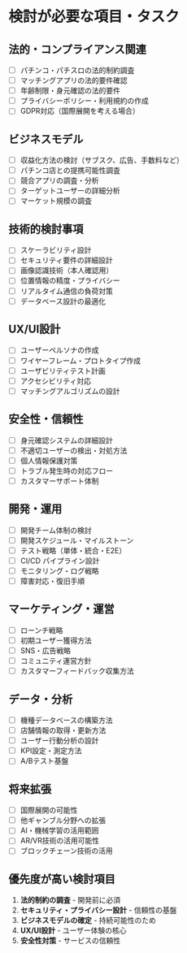 # 検討が必要な項目・タスク

## 法的・コンプライアンス関連
- [ ] パチンコ・パチスロの法的制約調査
- [ ] マッチングアプリの法的要件確認
- [ ] 年齢制限・身元確認の法的要件
- [ ] プライバシーポリシー・利用規約の作成
- [ ] GDPR対応（国際展開を考える場合）

## ビジネスモデル
- [ ] 収益化方法の検討（サブスク、広告、手数料など）
- [ ] パチンコ店との提携可能性調査
- [ ] 競合アプリの調査・分析
- [ ] ターゲットユーザーの詳細分析
- [ ] マーケット規模の調査

## 技術的検討事項
- [ ] スケーラビリティ設計
- [ ] セキュリティ要件の詳細設計
- [ ] 画像認識技術（本人確認用）
- [ ] 位置情報の精度・プライバシー
- [ ] リアルタイム通信の負荷対策
- [ ] データベース設計の最適化

## UX/UI設計
- [ ] ユーザーペルソナの作成
- [ ] ワイヤーフレーム・プロトタイプ作成
- [ ] ユーザビリティテスト計画
- [ ] アクセシビリティ対応
- [ ] マッチングアルゴリズムの設計

## 安全性・信頼性
- [ ] 身元確認システムの詳細設計
- [ ] 不適切ユーザーの検出・対処方法
- [ ] 個人情報保護対策
- [ ] トラブル発生時の対応フロー
- [ ] カスタマーサポート体制

## 開発・運用
- [ ] 開発チーム体制の検討
- [ ] 開発スケジュール・マイルストーン
- [ ] テスト戦略（単体・統合・E2E）
- [ ] CI/CD パイプライン設計
- [ ] モニタリング・ログ戦略
- [ ] 障害対応・復旧手順

## マーケティング・運営
- [ ] ローンチ戦略
- [ ] 初期ユーザー獲得方法
- [ ] SNS・広告戦略
- [ ] コミュニティ運営方針
- [ ] カスタマーフィードバック収集方法

## データ・分析
- [ ] 機種データベースの構築方法
- [ ] 店舗情報の取得・更新方法
- [ ] ユーザー行動分析の設計
- [ ] KPI設定・測定方法
- [ ] A/Bテスト基盤

## 将来拡張
- [ ] 国際展開の可能性
- [ ] 他ギャンブル分野への拡張
- [ ] AI・機械学習の活用範囲
- [ ] AR/VR技術の活用可能性
- [ ] ブロックチェーン技術の活用

## 優先度が高い検討項目
1. **法的制約の調査** - 開発前に必須
2. **セキュリティ・プライバシー設計** - 信頼性の基盤
3. **ビジネスモデルの確定** - 持続可能性のため
4. **UX/UI設計** - ユーザー体験の核心
5. **安全性対策** - サービスの信頼性